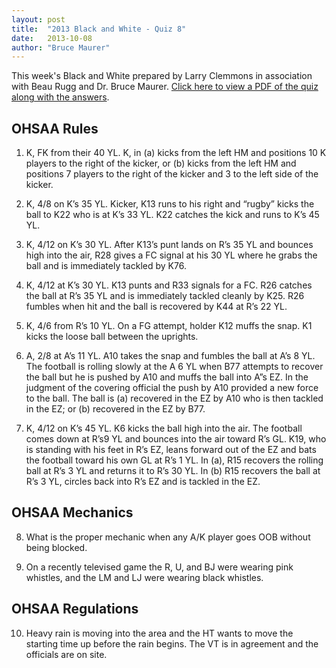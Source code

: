 ```yaml
---
layout: post
title:  "2013 Black and White - Quiz 8"
date:   2013-10-08
author: "Bruce Maurer"
---
```


This week's Black and White prepared by Larry Clemmons in association with Beau
Rugg and Dr. Bruce Maurer. [Click here to view a PDF of the quiz along with the
answers](https://storage.googleapis.com/ohsaa-websites/quizzes/2013/2013-Black-and-White-%E2%80%93-Quiz-8.pdf).

## OHSAA Rules
1. K, FK from their 40 YL. K, in (a) kicks from the left HM and positions 10 K
   players to the right of the kicker, or (b) kicks from the left HM and
positions 7 players to the right of the kicker and 3 to the left side of the
kicker.

2. K, 4/8 on K’s 35 YL. Kicker, K13 runs to his right and “rugby” kicks the ball
   to K22 who is at K’s 33 YL. K22 catches the kick and runs to K’s 45 YL.

3. K, 4/12 on K’s 30 YL. After K13’s punt lands on R’s 35 YL and bounces high
   into the air, R28 gives a FC signal at his 30 YL where he grabs the ball and
is immediately tackled by K76.

4. K, 4/12 at K’s 30 YL. K13 punts and R33 signals for a FC. R26 catches the
   ball at R’s 35 YL and is immediately tackled cleanly by K25. R26 fumbles when
hit and the ball is recovered by K44 at R’s 22 YL.

5. K, 4/6 from R’s 10 YL. On a FG attempt, holder K12 muffs the snap. K1 kicks
   the loose ball between the uprights.

6. A, 2/8 at A’s 11 YL. A10 takes the snap and fumbles the ball at A’s 8 YL. The
   football is rolling slowly at the A 6 YL when B77 attempts to recover the
ball but he is pushed by A10 and muffs the ball into A”s EZ. In the judgment of
the covering official the push by A10 provided a new force to the ball. The ball
is (a) recovered in the EZ by A10 who is then tackled in the EZ; or (b)
recovered in the EZ by B77.

7. K, 4/12 on K’s 45 YL. K6 kicks the ball high into the air. The football comes
   down at R’s9 YL and bounces into the air toward R’s GL. K19, who is standing
with his feet in R’s EZ, leans forward out of the EZ and bats the football
toward his own GL at R’s 1 YL. In (a), R15 recovers the rolling ball at R’s 3 YL
and returns it to R’s 30 YL. In (b) R15 recovers the ball at R’s 3 YL, circles
back into R’s EZ and is tackled in the EZ.

## OHSAA Mechanics
8. What is the proper mechanic when any A/K player goes OOB without being
   blocked.

9. On a recently televised game the R, U, and BJ were wearing pink whistles, and
   the LM and LJ were wearing black whistles.

## OHSAA Regulations
10. Heavy rain is moving into the area and the HT wants to move the starting
    time up before the rain begins. The VT is in agreement and the officials are
on site.
